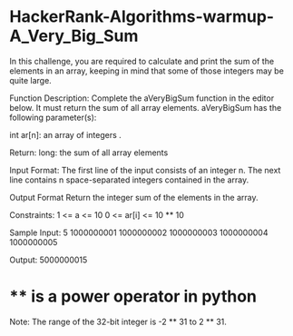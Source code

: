 # HackerRank-Algorithms-warmup-A_Very_Big_Sum

   In this challenge, you are required to calculate and print the sum of the elements in an array, keeping in mind that some of those integers may be quite large.


Function Description:
   Complete the aVeryBigSum function in the editor below. It must return the sum of all array elements.
aVeryBigSum has the following parameter(s):

   int ar[n]: an array of integers .
   

Return:
  long: the sum of all array elements
  
  
Input Format:
  The first line of the input consists of an integer n.
  The next line contains n space-separated integers contained in the array.
  
  
Output Format
  Return the integer sum of the elements in the array.
  
  
Constraints:
  1 <= a <= 10
  0 <= ar[i] <= 10 ** 10 
  

Sample Input:
  5
  1000000001 1000000002 1000000003 1000000004 1000000005


Output:
  5000000015
 
 
# ** is a power operator in python
Note:
  The range of the 32-bit integer is  -2 ** 31 to 2 ** 31.
